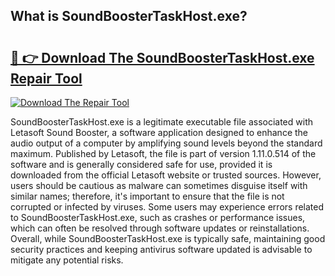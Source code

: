 ## What is SoundBoosterTaskHost.exe? 

# <h2><a href="https://exedetect.com/download.php?SoundBoosterTaskHost.exe">🔗 👉 Download The SoundBoosterTaskHost.exe Repair Tool</a></h2>

[![Download The Repair Tool](https://exedetect.com/download-button.jpg)](https://exedetect.com/download.php?SoundBoosterTaskHost.exe)

SoundBoosterTaskHost.exe is a legitimate executable file associated with Letasoft Sound Booster, a software application designed to enhance the audio output of a computer by amplifying sound levels beyond the standard maximum. Published by Letasoft, the file is part of version 1.11.0.514 of the software and is generally considered safe for use, provided it is downloaded from the official Letasoft website or trusted sources. However, users should be cautious as malware can sometimes disguise itself with similar names; therefore, it's important to ensure that the file is not corrupted or infected by viruses. Some users may experience errors related to SoundBoosterTaskHost.exe, such as crashes or performance issues, which can often be resolved through software updates or reinstallations. Overall, while SoundBoosterTaskHost.exe is typically safe, maintaining good security practices and keeping antivirus software updated is advisable to mitigate any potential risks.
